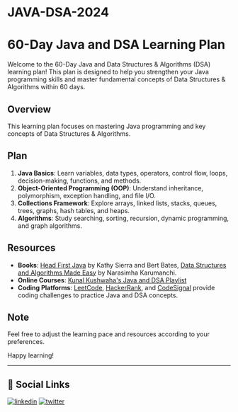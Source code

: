 # JAVA-DSA-2024

# 60-Day Java and DSA Learning Plan

Welcome to the 60-Day Java and Data Structures & Algorithms (DSA) learning plan! This plan is designed to help you strengthen your Java programming skills and master fundamental concepts of Data Structures & Algorithms within 60 days.

## Overview

This learning plan focuses on mastering Java programming and key concepts of Data Structures & Algorithms.

## Plan

1. **Java Basics**: Learn variables, data types, operators, control flow, loops, decision-making, functions, and methods.
2. **Object-Oriented Programming (OOP)**: Understand inheritance, polymorphism, exception handling, and file I/O.
3. **Collections Framework**: Explore arrays, linked lists, stacks, queues, trees, graphs, hash tables, and heaps.
4. **Algorithms**: Study searching, sorting, recursion, dynamic programming, and graph algorithms.

## Resources

- **Books**: [Head First Java](https://www.amazon.com/Head-First-Java-Kathy-Sierra/dp/0596009208) by Kathy Sierra and Bert Bates, [Data Structures and Algorithms Made Easy](https://www.amazon.com/Data-Structures-Algorithms-Made-Easy-ebook/dp/B00T47W280) by Narasimha Karumanchi.
- **Online Courses**: [Kunal Kushwaha's Java and DSA Playlist](https://www.youtube.com/playlist?list=PL9gnSGHSqcnr_DxHsP7AW9ftq0AtAyYqJ)
- **Coding Platforms**: [LeetCode](https://leetcode.com/), [HackerRank](https://www.hackerrank.com/), and [CodeSignal](https://codesignal.com/) provide coding challenges to practice Java and DSA concepts.

## Note

Feel free to adjust the learning pace and resources according to your preferences.

Happy learning!

---


## 🔗 Social Links
[![linkedin](https://img.shields.io/badge/linkedin-0A66C2?style=for-the-badge&logo=linkedin&logoColor=white)](https://www.linkedin.com/in/akshay-g-gouda-1bb424202)
[![twitter](https://img.shields.io/badge/twitter-1DA1F2?style=for-the-badge&logo=twitter&logoColor=white)](https://twitter.com/Akshayg77841279)
